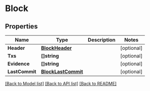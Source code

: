 # Block

## Properties

Name | Type | Description | Notes
------------ | ------------- | ------------- | -------------
**Header** | [**BlockHeader**](BlockHeader.md) |  | [optional] 
**Txs** | **[]string** |  | [optional] 
**Evidence** | **[]string** |  | [optional] 
**LastCommit** | [**BlockLastCommit**](Block_last_commit.md) |  | [optional] 

[[Back to Model list]](../README.md#documentation-for-models) [[Back to API list]](../README.md#documentation-for-api-endpoints) [[Back to README]](../README.md)


